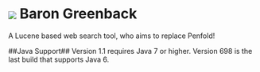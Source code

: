 <h1><img src="https://raw.githubusercontent.com/wiki/bodar/baron-greenback/logo.jpg" align="absmiddle"/> Baron Greenback</h1>


A Lucene based web search tool, who aims to replace Penfold!

##Java Support##
Version 1.1 requires Java 7 or higher. Version 698 is the last build that supports Java 6.
